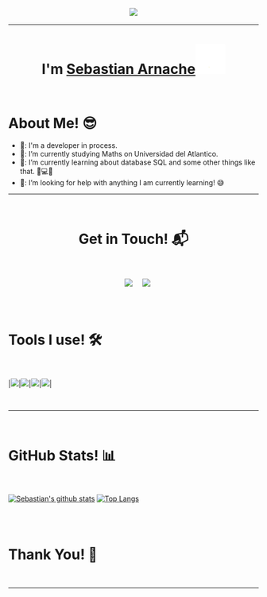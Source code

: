 <p align="center">
  <img src="https://miro.medium.com/max/2048/1*OohqW5DGh9CQS4hLY5FXzA.png" height="230"/>
</p>
<hr>
<h1 align="center">I'm <a href="https://github.com/Aryagm">Sebastian Arnache<a><img src="https://github.com/Kathryn-Jie/Kathryn-Jie/blob/main/wave.gif" width="60px"/></h1>
<Br>
<h1>About Me! 😎</h1>

- 🏫: I'm a developer in process.
- 🔭: I’m currently studying Maths on Universidad del Atlantico.
- 🌱: I’m currently learning about database SQL and some other things like that. 🧠💻🤖
- 🤔: I’m looking for help with anything I am currently learning! 😅
  
<hr>
<Br>
<h1 align="center">Get in Touch! 📬</h1>
<Br>
<p align="center">
</a> &nbsp;&nbsp;&nbsp;  <a href="mailto:sarnachecantillo@gmail.com" target="blank"><img align="center" src="https://img.shields.io/badge/sarnachecantillo@gmail.com-D14836?style=for-the-badge&logo=gmail&logoColor=white" /></a>    &nbsp;&nbsp;&nbsp;       <a href="https://www.github.com/ASADDS2" target="blank"><img align="center" src="https://img.shields.io/badge/Sebastian Arnache-100000?style=for-the-badge&logo=github&logoColor=white" /></a>
</p>
  
<Br>

<Br>
<h1>Tools I use! 🛠️</h1>
<Br>
 
|![](https://img.shields.io/badge/Python-FFD43B?style=for-the-badge&logo=python&logoColor=darkgreen)|![](https://img.shields.io/badge/Javascript-FF6F00?style=for-the-badge&logo=Javascript&logoColor=white)|![](https://img.shields.io/badge/HTML_learn-F7931E?style=for-the-badge&logo=HTML5-learn&logoColor=white)|![](https://img.shields.io/badge/CSS-D00000?style=for-the-badge&logo=CSS&logoColor=white)|
  

<Br>
<hr>

<Br>
<h1>GitHub Stats! 📊</h1>
<Br>
  
[![Sebastian's github stats](https://github-readme-stats.vercel.app/api?username=ASADDS2&show_icons=true&theme=merko)](https://github.com/ASADDS2/github-readme-stats) [![Top Langs](https://github-readme-stats.vercel.app/api/top-langs/?username=ASADDS2&layout=compact&theme=merko)](https://github.com/ASADDS2/github-readme-stats)

 
<Br>

<Br>
<h1>Thank You! 🤵 </h1>
<Br>

------

